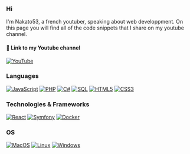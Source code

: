 ### Hi
I'm Nakato53, a french youtuber, speaking about web developpment. On this page you will find all of the code snippets that I share on my youtube channel.

#### 🔗 Link to my Youtube channel
[![YouTube](https://img.shields.io/badge/youtube-red?style=for-the-badge&logo=youtube)](https://www.youtube.com/@nakato53)

### Languages
[![JavaScript](https://img.shields.io/badge/javascript-black?style=for-the-badge&logo=javascript)](https://github.com/RefaireLeDev)
[![PHP](https://img.shields.io/badge/php-black?style=for-the-badge&logo=php)](https://github.com/RefaireLeDev)
[![C#](https://img.shields.io/badge/csharp-black?style=for-the-badge&logo=csharp)](https://github.com/RefaireLeDev)
[![SQL](https://img.shields.io/badge/sql-black?style=for-the-badge&logo=mysql)](https://github.com/RefaireLeDev)
[![HTML5](https://img.shields.io/badge/html5-black?style=for-the-badge&logo=html5)](https://hub.docker.com/u/RefaireLeDev)
[![CSS3](https://img.shields.io/badge/css3-black?style=for-the-badge&logo=css3)](https://hub.docker.com/u/RefaireLeDev)

### Technologies & Frameworks
[![React](https://img.shields.io/badge/react-black?style=for-the-badge&logo=react)](https://github.com/RefaireLeDev)
[![Symfony](https://img.shields.io/badge/symfony-black?style=for-the-badge&logo=symfony)](https://hub.docker.com/u/RefaireLeDev)
[![Docker](https://img.shields.io/badge/docker-black?style=for-the-badge&logo=docker)](https://hub.docker.com/u/RefaireLeDev)

### OS
[![MacOS](https://img.shields.io/badge/macos-black?style=for-the-badge&logo=macos)](https://github.com/RefaireLeDev)
[![Linux](https://img.shields.io/badge/linux-black?style=for-the-badge&logo=Linux)](https://github.com/RefaireLeDev)
[![Windows](https://img.shields.io/badge/Windows-black?style=for-the-badge&logo=Windows)](https://github.com/RefaireLeDev)
